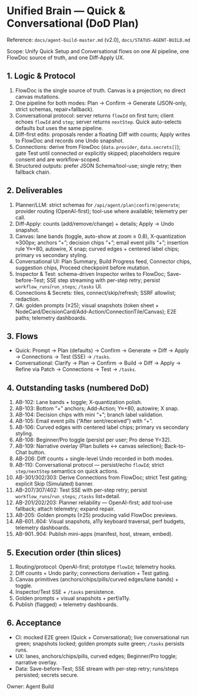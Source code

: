 # Unified Brain — Quick & Conversational (DoD Plan)

Reference: `docs/agent-build-master.md` (v2.0), `docs/STATUS-AGENT-BUILD.md`

Scope: Unify Quick Setup and Conversational flows on one AI pipeline, one FlowDoc source of truth, and one Diff-Apply UX.

## 1. Logic & Protocol

1) FlowDoc is the single source of truth. Canvas is a projection; no direct canvas mutations.
2) One pipeline for both modes: Plan → Confirm → Generate (JSON-only, strict schemas, repair+fallback).
3) Conversational protocol: server returns `flowId` on first turn; client echoes `flowId` and `step`; server returns `nextStep`. Quick auto-selects defaults but uses the same pipeline.
4) Diff-first edits: proposals render a floating Diff with counts; Apply writes to FlowDoc and records one Undo snapshot.
5) Connections: derive from FlowDoc (`data.provider`, `data.secrets[]`); gate Test until connected or explicitly skipped; placeholders require consent and are workflow-scoped.
6) Structured outputs: prefer JSON Schema/tool-use; single retry; then fallback chain.

## 2. Deliverables

1) Planner/LLM: strict schemas for `/api/agent/plan|confirm|generate`; provider routing (OpenAI-first); tool-use where available; telemetry per call.
2) Diff-Apply: counts (add/remove/change) + details; Apply → Undo snapshot.
3) Canvas: lane bands (toggle, auto-show at zoom ≥ 0.8), X-quantization ≈300px; anchors “+”; decision chips “+”; email event pills “+”; insertion rule Y≈+80, autowire, X snap; curved edges + centered label chips; primary vs secondary styling.
4) Conversational UI: Plan Summary, Build Progress feed, Connector chips, suggestion chips, Proceed checkpoint before mutation.
5) Inspector & Test: schema-driven Inspector writes to FlowDoc; Save-before-Test; SSE step streaming with per-step retry; persist `workflow_runs`/`run_steps`; `/tasks` UI.
6) Connections & Secrets: tiles, connect/skip/refresh; SSRF allowlist; redaction.
7) QA: golden prompts (≥25); visual snapshots (token sheet + NodeCard/DecisionCard/Add-Action/ConnectionTile/Canvas); E2E paths; telemetry dashboards.

## 3. Flows

- Quick: Prompt → Plan (defaults) → Confirm → Generate → Diff → Apply → Connections → Test (SSE) → `/tasks`.
- Conversational: Clarify → Plan → Confirm → Build → Diff → Apply → Refine via Patch → Connections → Test → `/tasks`.

## 4. Outstanding tasks (numbered DoD)

1) AB-102: Lane bands + toggle; X-quantization polish.
2) AB-103: Bottom “+” anchors; Add-Action; Y≈+80, autowire; X snap.
3) AB-104: Decision chips with mini “+”; branch label validation.
4) AB-105: Email event pills (“After sent/received”) with “+”.
5) AB-106: Curved edges with centered label chips; primary vs secondary styling.
6) AB-108: Beginner/Pro toggle (persist per user; Pro dense Y=32).
7) AB-109: Narrative overlay (Plan bullets ↔ canvas selection); Back-to-Chat button.
8) AB-206: Diff counts + single-level Undo recorded in both modes.
9) AB-110: Conversational protocol — persist/echo `flowId`; strict `step/nextStep` semantics on quick actions.
10) AB-301/302/303: Derive Connections from FlowDoc; strict Test gating; explicit Skip (Simulated) banner.
11) AB-207/307/402: Test SSE with per-step retry; persist `workflow_runs`/`run_steps`; `/tasks` list+detail.
12) AB-201/202/203: Planner reliability — OpenAI-first; add tool-use fallback; attach telemetry; expand repair.
13) AB-205: Golden prompts (≥25) producing valid FlowDoc previews.
14) AB-601..604: Visual snapshots, a11y keyboard traversal, perf budgets, telemetry dashboards.
15) AB-901..904: Publish mini-apps (manifest, host, stream, embed).

## 5. Execution order (thin slices)

1) Routing/protocol: OpenAI-first; prototype `flowId`; telemetry hooks.
2) Diff counts + Undo parity; connections derivation + Test gating.
3) Canvas primitives (anchors/chips/pills/curved edges/lane bands) + toggle.
4) Inspector/Test SSE + `/tasks` persistence.
5) Golden prompts + visual snapshots + perf/a11y.
6) Publish (flagged) + telemetry dashboards.

## 6. Acceptance

- CI: mocked E2E green (Quick + Conversational); live conversational run green; snapshots locked; golden prompts suite green; `/tasks` persists runs.
- UX: lanes, anchors/chips/pills, curved edges; Beginner/Pro toggle; narrative overlay.
- Data: Save-before-Test; SSE stream with per-step retry; runs/steps persisted; secrets secure.

Owner: Agent Build
